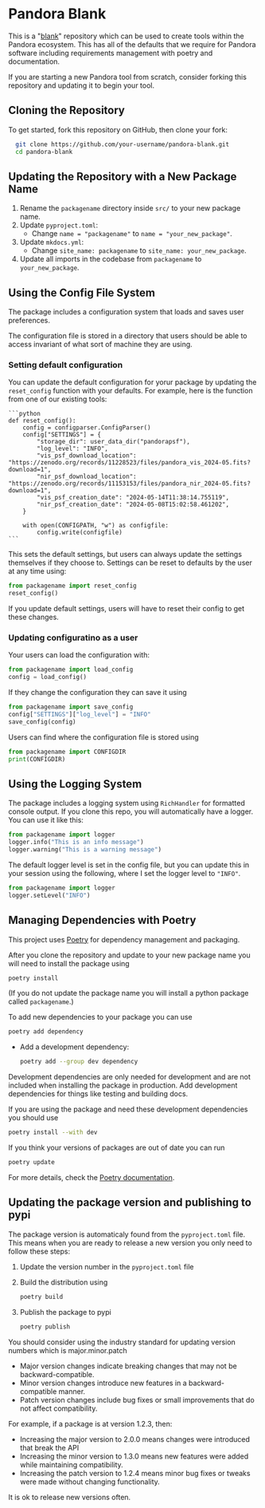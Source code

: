 # Pandora Blank

This is a "[blank](https://en.wikipedia.org/wiki/Planchet)" repository which can be used to create tools within the Pandora ecosystem. This has all of the defaults that we require for Pandora software including requirements management with poetry and documentation.

If you are starting a new Pandora tool from scratch, consider forking this repository and updating it to begin your tool.

## Cloning the Repository

To get started, fork this repository on GitHub, then clone your fork:

```sh
  git clone https://github.com/your-username/pandora-blank.git
  cd pandora-blank
```

## Updating the Repository with a New Package Name

1. Rename the `packagename` directory inside `src/` to your new package name.
2. Update `pyproject.toml`:
   - Change `name = "packagename"` to `name = "your_new_package"`.
3. Update `mkdocs.yml`:
   - Change `site_name: packagename` to `site_name: your_new_package`.
4. Update all imports in the codebase from `packagename` to `your_new_package`.

## Using the Config File System

The package includes a configuration system that loads and saves user preferences.

The configuration file is stored in a directory that users should be able to access invariant of what sort of machine they are using.

### Setting default configuration

You can update the default configuration for yorur package by updating the `reset_config` function with your defaults. For example, here is the function from one of our existing tools:

    ```python
    def reset_config():
        config = configparser.ConfigParser()
        config["SETTINGS"] = {
            "storage_dir": user_data_dir("pandorapsf"),
            "log_level": "INFO",
            "vis_psf_download_location": "https://zenodo.org/records/11228523/files/pandora_vis_2024-05.fits?download=1",
            "nir_psf_download_location": "https://zenodo.org/records/11153153/files/pandora_nir_2024-05.fits?download=1",
            "vis_psf_creation_date": "2024-05-14T11:38:14.755119",
            "nir_psf_creation_date": "2024-05-08T15:02:58.461202",
        }

        with open(CONFIGPATH, "w") as configfile:
            config.write(configfile)
    ```

This sets the default settings, but users can always update the settings themselves if they choose to.
Settings can be reset to defaults by the user at any time using:

  ```python
  from packagename import reset_config
  reset_config()
  ```

If you update default settings, users will have to reset their config to get these changes.

### Updating configuratino as a user

Your users can load the configuration with:

  ```python
  from packagename import load_config
  config = load_config()
  ```

If they change the configuration they can save it using

  ```python
  from packagename import save_config
  config["SETTINGS"]["log_level"] = "INFO"
  save_config(config)
  ```

Users can find where the configuration file is stored using

  ```python
  from packagename import CONFIGDIR
  print(CONFIGDIR)
  ```

## Using the Logging System

The package includes a logging system using `RichHandler` for formatted console output. If you clone this repo, you will automatically have a logger. You can use it like this:

  ```python
  from packagename import logger
  logger.info("This is an info message")
  logger.warning("This is a warning message")
  ```

The default logger level is set in the config file, but you can update this in your session using the following, where I set the logger level to `"INFO"`.

  ```python
  from packagename import logger
  logger.setLevel("INFO")
  ```

## Managing Dependencies with Poetry

This project uses [Poetry](https://python-poetry.org/) for dependency management and packaging.

After you clone the repository and update to your new package name you will need to install the package using

  ```sh
  poetry install
  ```

(If you do not update the package name you will install a python package called `packagename`.)

To add new dependencies to your package you can use

  ```sh
  poetry add dependency
  ```

- Add a development dependency:

  ```sh
  poetry add --group dev dependency
  ```

Development dependencies are only needed for development and are not included when installing the package in production. Add development dependencies for things like testing and building docs.

If you are using the package and need these development dependencies you should use

  ```sh
  poetry install --with dev
  ```

If you think your versions of packages are out of date you can run

  ```sh
  poetry update
  ```

For more details, check the [Poetry documentation](https://python-poetry.org/docs/).

## Updating the package version and publishing to pypi

The package version is automaticaly found from the `pyproject.toml` file. This means when you are ready to release a new version you only need to follow these steps:

1. Update the version number in the `pyproject.toml` file
2. Build the distribution using

    ```sh
    poetry build
    ```

3. Publish the package to pypi

    ```sh
    poetry publish
    ```

You should consider using the industry standard for updating version numbers which is major.minor.patch

- Major version changes indicate breaking changes that may not be backward-compatible.
- Minor version changes introduce new features in a backward-compatible manner.
- Patch version changes include bug fixes or small improvements that do not affect compatibility.

For example, if a package is at version 1.2.3, then:

- Increasing the major version to 2.0.0 means changes were introduced that break the API
- Increasing the minor version to 1.3.0 means new features were added while maintaining compatibility.
- Increasing the patch version to 1.2.4 means minor bug fixes or tweaks were made without changing functionality.

It is ok to release new versions often.
